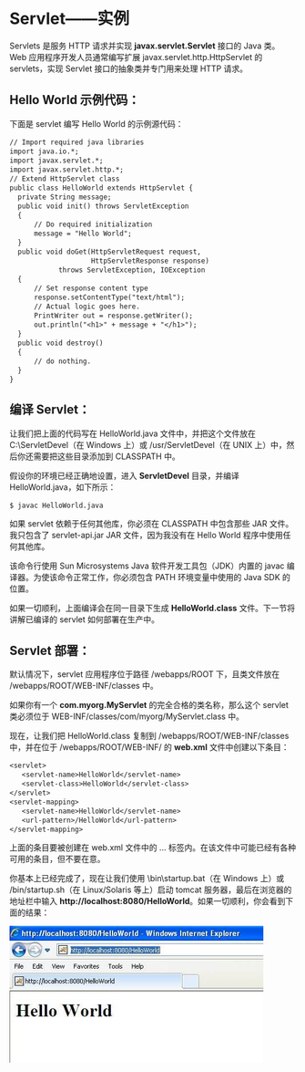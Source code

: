 # Servlet——实例

Servlets 是服务 HTTP 请求并实现 **javax.servlet.Servlet** 接口的 Java 类。Web 应用程序开发人员通常编写扩展 javax.servlet.http.HttpServlet 的 servlets，实现 Servlet 接口的抽象类并专门用来处理 HTTP 请求。

## Hello World 示例代码：

下面是 servlet 编写 Hello World 的示例源代码：

``` 
// Import required java libraries
import java.io.*;
import javax.servlet.*;
import javax.servlet.http.*;
// Extend HttpServlet class
public class HelloWorld extends HttpServlet {
  private String message;
  public void init() throws ServletException
  {
      // Do required initialization
      message = "Hello World";
  }
  public void doGet(HttpServletRequest request,
                    HttpServletResponse response)
            throws ServletException, IOException
  {
      // Set response content type
      response.setContentType("text/html");
      // Actual logic goes here.
      PrintWriter out = response.getWriter();
      out.println("<h1>" + message + "</h1>");
  }  
  public void destroy()
  {
      // do nothing.
  }
}
```

## 编译 Servlet：

让我们把上面的代码写在 HelloWorld.java 文件中，并把这个文件放在 C:\ServletDevel（在 Windows 上）或 /usr/ServletDevel（在 UNIX 上）中，然后你还需要把这些目录添加到 CLASSPATH 中。

假设你的环境已经正确地设置，进入 **ServletDevel** 目录，并编译 HelloWorld.java，如下所示：

``` 
$ javac HelloWorld.java
```

如果 servlet 依赖于任何其他库，你必须在 CLASSPATH 中包含那些 JAR 文件。我只包含了 servlet-api.jar JAR 文件，因为我没有在 Hello World 程序中使用任何其他库。

该命令行使用 Sun Microsystems Java 软件开发工具包（JDK）内置的 javac 编译器。为使该命令正常工作，你必须包含 PATH 环境变量中使用的 Java SDK 的位置。

如果一切顺利，上面编译会在同一目录下生成 **HelloWorld.class** 文件。下一节将讲解已编译的 servlet 如何部署在生产中。

## Servlet 部署：

默认情况下，servlet 应用程序位于路径 <Tomcat-installation-directory>/webapps/ROOT 下，且类文件放在 <Tomcat-installation-directory>/webapps/ROOT/WEB-INF/classes 中。

如果你有一个 **com.myorg.MyServlet** 的完全合格的类名称，那么这个 servlet 类必须位于 WEB-INF/classes/com/myorg/MyServlet.class 中。

现在，让我们把 HelloWorld.class 复制到 <Tomcat-installation-directory>/webapps/ROOT/WEB-INF/classes 中，并在位于 <Tomcat-installation-directory>/webapps/ROOT/WEB-INF/ 的 **web.xml** 文件中创建以下条目：

``` 
<servlet>
   <servlet-name>HelloWorld</servlet-name>
   <servlet-class>HelloWorld</servlet-class>
</servlet>
<servlet-mapping>
   <servlet-name>HelloWorld</servlet-name>
   <url-pattern>/HelloWorld</url-pattern>
</servlet-mapping>
```

上面的条目要被创建在 web.xml 文件中的 <web-app>...</web-app> 标签内。在该文件中可能已经有各种可用的条目，但不要在意。

你基本上已经完成了，现在让我们使用 <Tomcat-installation-directory>\bin\startup.bat（在 Windows 上）或 <Tomcat-installation-directory>/bin/startup.sh（在 Linux/Solaris 等上）启动 tomcat 服务器，最后在浏览器的地址栏中输入 **http://localhost:8080/HelloWorld**。如果一切顺利，你会看到下面的结果：

![](images/example1.jpg)